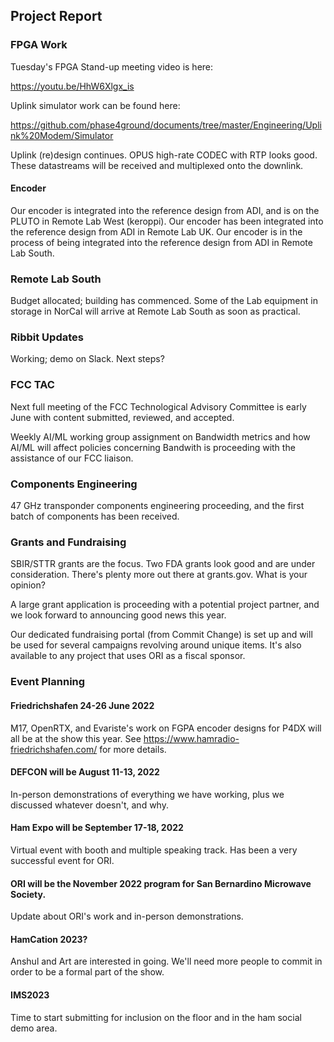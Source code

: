 ## Project Report

### FPGA Work

Tuesday's FPGA Stand-up meeting video is here: 

https://youtu.be/HhW6Xlgx_is

Uplink simulator work can be found here:

https://github.com/phase4ground/documents/tree/master/Engineering/Uplink%20Modem/Simulator

Uplink (re)design continues. OPUS high-rate CODEC with RTP looks good. These datastreams will be received and multiplexed onto the downlink. 

#### Encoder

Our encoder is integrated into the reference design from ADI, and is on the PLUTO in Remote Lab West (keroppi). 
Our encoder has been integrated into the reference design from ADI in Remote Lab UK.
Our encoder is in the process of being integrated into the reference design from ADI in Remote Lab South.

### Remote Lab South

Budget allocated; building has commenced. Some of the Lab equipment in storage in NorCal will arrive at Remote Lab South as soon as practical. 

### Ribbit Updates

Working; demo on Slack. Next steps?

### FCC TAC 

Next full meeting of the FCC Technological Advisory Committee is early June with content submitted, reviewed, and accepted. 

Weekly AI/ML working group assignment on Bandwidth metrics and how AI/ML will affect policies concerning Bandwith is proceeding with the assistance of our FCC liaison.

### Components Engineering

47 GHz transponder components engineering proceeding, and the first batch of components has been received. 

### Grants and Fundraising

SBIR/STTR grants are the focus. Two FDA grants look good and are under consideration. There's plenty more out there at grants.gov. What is your opinion?

A large grant application is proceeding with a potential project partner, and we look forward to announcing good news this year. 

Our dedicated fundraising portal (from Commit Change) is set up and will be used for several campaigns revolving around unique items. It's also available to any project that uses ORI as a fiscal sponsor. 

### Event Planning

#### Friedrichshafen 24-26 June 2022

M17, OpenRTX, and Evariste's work on FGPA encoder designs for P4DX will all be at the show this year. See https://www.hamradio-friedrichshafen.com/ for more details.

#### DEFCON will be August 11-13, 2022

In-person demonstrations of everything we have working, plus we discussed whatever doesn't, and why. 

#### Ham Expo will be September 17-18, 2022

Virtual event with booth and multiple speaking track. Has been a very successful event for ORI. 

#### ORI will be the November 2022 program for San Bernardino Microwave Society. 

Update about ORI's work and in-person demonstrations. 

#### HamCation 2023?

Anshul and Art are interested in going. We'll need more people to commit in order to be a formal part of the show. 

#### IMS2023 

Time to start submitting for inclusion on the floor and in the ham social demo area.
